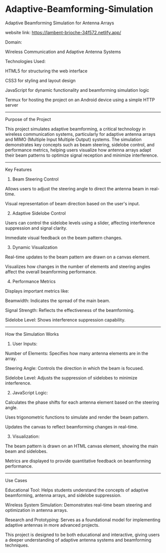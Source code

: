 # Adaptive-Beamforming-Simulation
Adaptive Beamforming Simulation for Antenna Arrays

website link:
https://lambent-brioche-34f572.netlify.app/

Domain:

Wireless Communication and Adaptive Antenna Systems

Technologies Used:

HTML5 for structuring the web interface

CSS3 for styling and layout design

JavaScript for dynamic functionality and beamforming simulation logic

Termux for hosting the project on an Android device using a simple HTTP server



---

Purpose of the Project

This project simulates adaptive beamforming, a critical technology in wireless communication systems, particularly for adaptive antenna arrays and MIMO (Multiple Input Multiple Output) systems. The simulation demonstrates key concepts such as beam steering, sidelobe control, and performance metrics, helping users visualize how antenna arrays adapt their beam patterns to optimize signal reception and minimize interference.


---

Key Features

1. Beam Steering Control

Allows users to adjust the steering angle to direct the antenna beam in real-time.

Visual representation of beam direction based on the user's input.



2. Adaptive Sidelobe Control

Users can control the sidelobe levels using a slider, affecting interference suppression and signal clarity.

Immediate visual feedback on the beam pattern changes.



3. Dynamic Visualization

Real-time updates to the beam pattern are drawn on a canvas element.

Visualizes how changes in the number of elements and steering angles affect the overall beamforming performance.



4. Performance Metrics

Displays important metrics like:

Beamwidth: Indicates the spread of the main beam.

Signal Strength: Reflects the effectiveness of the beamforming.

Sidelobe Level: Shows interference suppression capability.

---

How the Simulation Works

1. User Inputs:

Number of Elements: Specifies how many antenna elements are in the array.

Steering Angle: Controls the direction in which the beam is focused.

Sidelobe Level: Adjusts the suppression of sidelobes to minimize interference.



2. JavaScript Logic:

Calculates the phase shifts for each antenna element based on the steering angle.

Uses trigonometric functions to simulate and render the beam pattern.

Updates the canvas to reflect beamforming changes in real-time.

3. Visualization:

The beam pattern is drawn on an HTML canvas element, showing the main beam and sidelobes.

Metrics are displayed to provide quantitative feedback on beamforming performance.

---

Use Cases

Educational Tool: Helps students understand the concepts of adaptive beamforming, antenna arrays, and sidelobe suppression.

Wireless System Simulation: Demonstrates real-time beam steering and optimization in antenna arrays.

Research and Prototyping: Serves as a foundational model for implementing adaptive antennas in more advanced projects.

This project is designed to be both educational and interactive, giving users a deeper understanding of adaptive antenna systems and beamforming techniques.
